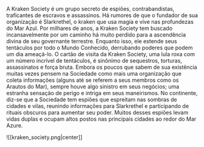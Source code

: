A Kraken Society é um grupo secreto de espiões, contrabandistas, traficantes de escravos e assassinos. Há rumores de que o fundador de sua organização é Slarkrethel, o kraken que usa magia e vive nas profundezas do Mar Azul.
Por milhares de anos, a Kraken Society tem buscado incansavelmente por um caminho há muito perdido para a ascendência divina de seu governante terrestre. Enquanto isso, ele estende seus tentáculos por todo o Mundo Conhecido, derrubando poderes que podem um dia ameaçá-lo.
O cartão de visita da Kraken Society, uma lula roxa com um número incrível de tentáculos, é sinônimo de sequestros, torturas, assassinatos e força bruta.
Embora os poucos que sabem de sua existência muitas vezes pensem na Sociedade como mais uma organização que coleta informações (alguns até se referem a seus membros como os Arautos do Mar), sempre houve algo sinistro em seus negócios; uma estranha sensação de perigo e intriga em seus maneirismos.
No continente, diz-se que a Sociedade tem espiões que espreitam nas sombras de cidades e vilas, reunindo informações para Slarkrethel e participando de rituais obscuros para aumentar seu poder. Muitos desses espiões levam vidas duplas e ocupam altos postos nas principais cidades ao redor do Mar Azure.

![[kraken_society.png|center]]